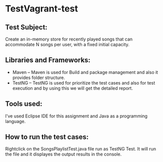 # TestVagrant-test

## Test Subject:
Create an in-memory store for recently played songs that can accommodate N songs per user, with a fixed initial capacity.

## Libraries and Frameworks:
* Maven – Maven is used for Build and package management and also it provides folder structure.
* TestNG – TestNG is used for prioritize the test cases and also for test execution and by using this we will get the detailed report.

## Tools used:
I've used Eclipse IDE for this assignment and Java as a programming language.

## How to run the test cases:
Rightclick on the SongsPlaylistTest.java file run as TestNG Test. It will run the file and it displayes the output results in the console.
